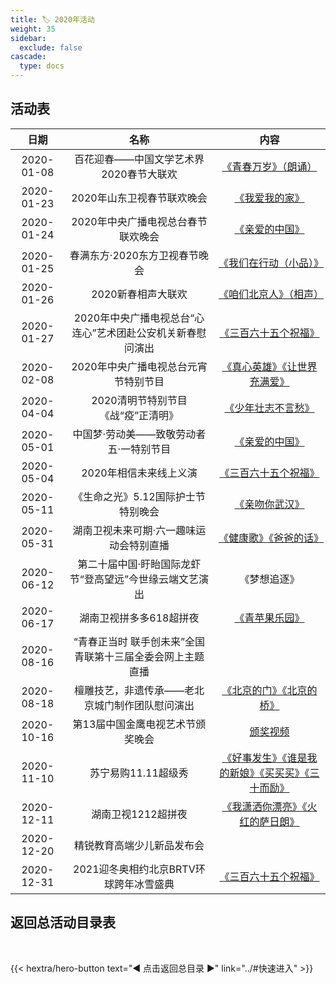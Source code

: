 ```yaml
---
title: 🏷️ 2020年活动
weight: 35
sidebar:
  exclude: false
cascade:
  type: docs
---
```


## 活动表

|日期|名称|内容|
|:-----:|:-----:|:-----:|
|2020-01-08|百花迎春——中国文学艺术界2020春节大联欢|[《青春万岁》（朗诵）](../2020/20200108/)|
|2020-01-23|2020年山东卫视春节联欢晚会|[《我爱我的家》](../2020/20200124/#2020年山东卫视春节联欢晚会)|
|2020-01-24|2020年中央广播电视总台春节联欢晚会|[《亲爱的中国》](../2020/20200124/#2020年中央广播电视总台春节联欢晚会)|
|2020-01-25|春满东方·2020东方卫视春节晚会|[《我们在行动（小品）》](../2020/20200124/#春满东方2020东方卫视春节晚会)|
|2020-01-26|2020新春相声大联欢|[《咱们北京人》（相声）](../2020/20200126/)|
|2020-01-27|2020年中央广播电视总台“心连心”艺术团赴公安机关新春慰问演出|[《三百六十五个祝福》](../2020/20200127/)|
|2020-02-08|2020年中央广播电视总台元宵节特别节目|[《真心英雄》《让世界充满爱》](../2020/20200208/)|
|2020-04-04|2020清明节特别节目《战“疫”正清明》|[《少年壮志不言愁》](../2020/20200404/)|
|2020-05-01|中国梦·劳动美——致敬劳动者五·一特别节目|[《亲爱的中国》](../2020/20200501/)|
|2020-05-04|2020年相信未来线上义演|[《三百六十五个祝福》](../2020/20200504/)|
|2020-05-11|《生命之光》5.12国际护士节特别晚会|[《亲吻你武汉》](../2020/20200511/)|
|2020-05-31|湖南卫视未来可期·六一趣味运动会特别直播|[《健康歌》《爸爸的话》](../2020/20200531/)|
|2020-06-12|第二十届中国·盱眙国际龙虾节“登高望远”今世缘云端文艺演出|《梦想追逐》|
|2020-06-17|湖南卫视拼多多618超拼夜|[《青苹果乐园》](../2020/20200617/)|
|2020-08-16|“青春正当时 联手创未来”全国青联第十三届全委会网上主题直播||
|2020-08-18|檀雕技艺，非遗传承——老北京城门制作团队慰问演出|[《北京的门》《北京的桥》](../2020/20200818/)|
|2020-10-16|第13届中国金鹰电视艺术节颁奖晚会|[颁奖视频](../2020/20201016/)|
|2020-11-10|苏宁易购11.11超级秀|[《好事发生》《谁是我的新娘》《买买买》《三十而励》](../2020/20201110/)|
|2020-12-11|湖南卫视1212超拼夜|[《我潇洒你漂亮》《火红的萨日朗》](../2020/20201211/)|
|2020-12-20|精锐教育高端少儿新品发布会||
|2020-12-31|2021迎冬奥相约北京BRTV环球跨年冰雪盛典|[《三百六十五个祝福》](../2020/20201231/)|

## 返回总活动目录表

<br>

{{< hextra/hero-button text="◀ 点击返回总目录 ▶" link="../#快速进入" >}}